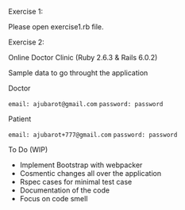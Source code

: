 Exercise 1: 

Please open exercise1.rb file.

Exercise 2:

Online Doctor Clinic  (Ruby 2.6.3 & Rails 6.0.2)

Sample data to go throught the application
 
Doctor

`email: ajubarot@gmail.com`
`password: password`

Patient

`email: ajubarot+777@gmail.com`
`password: password`


To Do (WIP)

* Implement Bootstrap with webpacker
* Cosmentic changes all over the application
* Rspec cases for minimal test case
* Documentation of the code
* Focus on code smell
